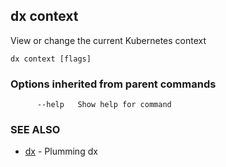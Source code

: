 ## dx context

View or change the current Kubernetes context

```
dx context [flags]
```

### Options inherited from parent commands

```
      --help   Show help for command
```

### SEE ALSO

* [dx](dx.md)	 - Plumming dx

